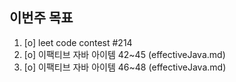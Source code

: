 ## 이번주 목표
1. [o] leet code contest #214 
2. [o] 이팩티브 자바 아이템 42~45 (effectiveJava.md)
3. [o] 이팩티브 자바 아이템 46~48 (effectiveJava.md)
